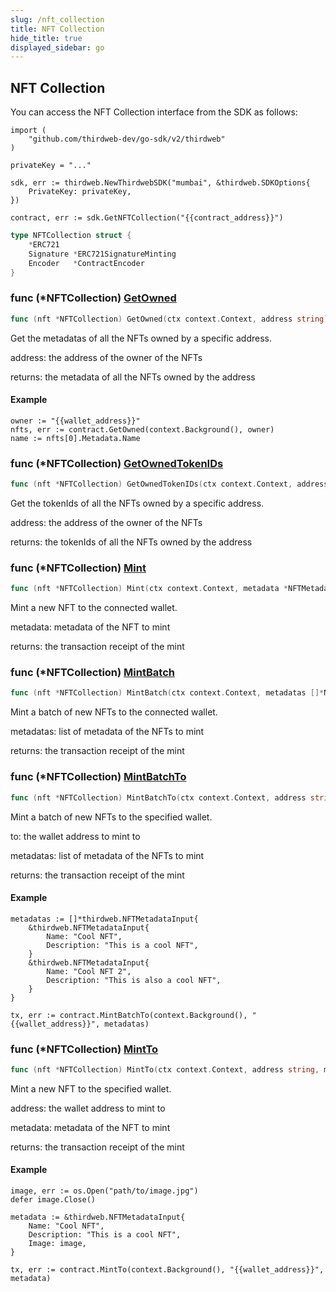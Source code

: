 ```yaml
---
slug: /nft_collection
title: NFT Collection
hide_title: true
displayed_sidebar: go
---
```


## NFT Collection

You can access the NFT Collection interface from the SDK as follows:

```
import (
	"github.com/thirdweb-dev/go-sdk/v2/thirdweb"
)

privateKey = "..."

sdk, err := thirdweb.NewThirdwebSDK("mumbai", &thirdweb.SDKOptions{
	PrivateKey: privateKey,
})

contract, err := sdk.GetNFTCollection("{{contract_address}}")
```

```go
type NFTCollection struct {
    *ERC721
    Signature *ERC721SignatureMinting
    Encoder   *ContractEncoder
}
```

### func \(\*NFTCollection\) [GetOwned](https://github.com/thirdweb-dev/go-sdk/blob/main/thirdweb/nft_collection.go#L79)

```go
func (nft *NFTCollection) GetOwned(ctx context.Context, address string) ([]*NFTMetadataOwner, error)
```

Get the metadatas of all the NFTs owned by a specific address\.

address: the address of the owner of the NFTs

returns: the metadata of all the NFTs owned by the address

#### Example

```
owner := "{{wallet_address}}"
nfts, err := contract.GetOwned(context.Background(), owner)
name := nfts[0].Metadata.Name
```

### func \(\*NFTCollection\) [GetOwnedTokenIDs](https://github.com/thirdweb-dev/go-sdk/blob/main/thirdweb/nft_collection.go#L96)

```go
func (nft *NFTCollection) GetOwnedTokenIDs(ctx context.Context, address string) ([]*big.Int, error)
```

Get the tokenIds of all the NFTs owned by a specific address\.

address: the address of the owner of the NFTs

returns: the tokenIds of all the NFTs owned by the address

### func \(\*NFTCollection\) [Mint](https://github.com/thirdweb-dev/go-sdk/blob/main/thirdweb/nft_collection.go#L121)

```go
func (nft *NFTCollection) Mint(ctx context.Context, metadata *NFTMetadataInput) (*types.Transaction, error)
```

Mint a new NFT to the connected wallet\.

metadata: metadata of the NFT to mint

returns: the transaction receipt of the mint

### func \(\*NFTCollection\) [MintBatch](https://github.com/thirdweb-dev/go-sdk/blob/main/thirdweb/nft_collection.go#L173)

```go
func (nft *NFTCollection) MintBatch(ctx context.Context, metadatas []*NFTMetadataInput) (*types.Transaction, error)
```

Mint a batch of new NFTs to the connected wallet\.

metadatas: list of metadata of the NFTs to mint

returns: the transaction receipt of the mint

### func \(\*NFTCollection\) [MintBatchTo](https://github.com/thirdweb-dev/go-sdk/blob/main/thirdweb/nft_collection.go#L200)

```go
func (nft *NFTCollection) MintBatchTo(ctx context.Context, address string, metadatas []*NFTMetadataInput) (*types.Transaction, error)
```

Mint a batch of new NFTs to the specified wallet\.

to: the wallet address to mint to

metadatas: list of metadata of the NFTs to mint

returns: the transaction receipt of the mint

#### Example

```
metadatas := []*thirdweb.NFTMetadataInput{
	&thirdweb.NFTMetadataInput{
		Name: "Cool NFT",
		Description: "This is a cool NFT",
	}
	&thirdweb.NFTMetadataInput{
		Name: "Cool NFT 2",
		Description: "This is also a cool NFT",
	}
}

tx, err := contract.MintBatchTo(context.Background(), "{{wallet_address}}", metadatas)
```

### func \(\*NFTCollection\) [MintTo](https://github.com/thirdweb-dev/go-sdk/blob/main/thirdweb/nft_collection.go#L146)

```go
func (nft *NFTCollection) MintTo(ctx context.Context, address string, metadata *NFTMetadataInput) (*types.Transaction, error)
```

Mint a new NFT to the specified wallet\.

address: the wallet address to mint to

metadata: metadata of the NFT to mint

returns: the transaction receipt of the mint

#### Example

```
image, err := os.Open("path/to/image.jpg")
defer image.Close()

metadata := &thirdweb.NFTMetadataInput{
	Name: "Cool NFT",
	Description: "This is a cool NFT",
	Image: image,
}

tx, err := contract.MintTo(context.Background(), "{{wallet_address}}", metadata)
```
